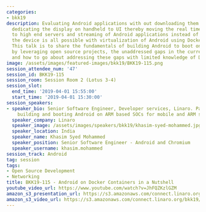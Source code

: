 ```yaml
---
categories:
- bkk19
description: Evaluating Android applications with out downloading them on the device,
  dedicating the display on handheld to UI thereby moving the real time data processing
  to high end servers and streaming of Android applications instead of running on
  the device is all possible with virtualization of Android using Docker Containers.
  This talk is to share the fundamentals of building Android to boot on Docker containers
  by leveraging open source projects, the unaddressed gaps in the current offering
  and how to go about addressing these gaps with limited knowledge of Docker containers.
image: /assets/images/featured-images/bkk19/BKK19-115.png
session_attendee_num: '47'
session_id: BKK19-115
session_room: Session Room 2 (Lotus 3-4)
session_slot:
  end_time: '2019-04-01 15:55:00'
  start_time: '2019-04-01 15:30:00'
session_speakers:
- speaker_bio: Senior Software Engineer, Developer services, Linaro. Passionate about
    building and booting Android on ARM based SOCs for mobile and ARM servers.
  speaker_company: Linaro
  speaker_image: /assets/images/speakers/bkk19/khasim-syed-mohammed.jpg
  speaker_location: India
  speaker_name: Khasim Syed Mohammed
  speaker_position: Senior Software Engineer - Android and Chromium
  speaker_username: khasim.mohammed
session_track: Android
tag: session
tags:
- Open Source Development
- Networking
title: BKK19-115 - Android on Docker Containers in a Nutshell
youtube_video_url: https://www.youtube.com/watch?v=JhFQZKzlGZM
amazon_s3_presentation_url: https://s3.amazonaws.com/connect.linaro.org/bkk19/presentations/bkk19-115.pdf
amazon_s3_video_url: https://s3.amazonaws.com/connect.linaro.org/bkk19/videos/bkk19-115.mp4
---
```

